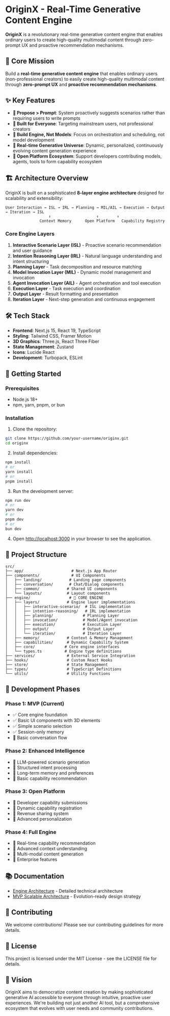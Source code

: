 # OriginX - Real-Time Generative Content Engine

**OriginX** is a revolutionary real-time generative content engine that enables ordinary users to create high-quality multimodal content through zero-prompt UX and proactive recommendation mechanisms.

## 🎯 Core Mission

Build a **real-time generative content engine** that enables ordinary users (non-professional creators) to easily create high-quality multimodal content through **zero-prompt UX** and **proactive recommendation mechanisms**.

## ✨ Key Features

- **🚀 Propose > Prompt**: System proactively suggests scenarios rather than requiring users to write prompts
- **👥 Built for Everyone**: Targeting mainstream users, not professional creators
- **🔧 Build Engine, Not Models**: Focus on orchestration and scheduling, not model development
- **🌌 Real-time Generative Universe**: Dynamic, personalized, continuously evolving content generation experience
- **🔌 Open Platform Ecosystem**: Support developers contributing models, agents, tools to form capability ecosystem

## 🏗️ Architecture Overview

OriginX is built on a sophisticated **8-layer engine architecture** designed for scalability and extensibility:

```
User Interaction → ISL → IRL → Planning → MIL/AIL → Execution → Output → Iteration → ISL
                   ↑                    ↑        ↑
               Context Memory      Open Platform   Capability Registry
```

### Core Engine Layers

1. **Interactive Scenario Layer (ISL)** - Proactive scenario recommendation and user guidance
2. **Intention Reasoning Layer (IRL)** - Natural language understanding and intent structuring
3. **Planning Layer** - Task decomposition and resource matching
4. **Model Invocation Layer (MIL)** - Dynamic model management and invocation
5. **Agent Invocation Layer (AIL)** - Agent orchestration and tool execution
6. **Execution Layer** - Task execution and coordination
7. **Output Layer** - Result formatting and presentation
8. **Iteration Layer** - Next-step generation and continuous engagement

## 🛠️ Tech Stack

- **Frontend**: Next.js 15, React 19, TypeScript
- **Styling**: Tailwind CSS, Framer Motion
- **3D Graphics**: Three.js, React Three Fiber
- **State Management**: Zustand
- **Icons**: Lucide React
- **Development**: Turbopack, ESLint

## 🚀 Getting Started

### Prerequisites

- Node.js 18+ 
- npm, yarn, pnpm, or bun

### Installation

1. Clone the repository:
```bash
git clone https://github.com/your-username/originx.git
cd originx
```

2. Install dependencies:
```bash
npm install
# or
yarn install
# or
pnpm install
```

3. Run the development server:
```bash
npm run dev
# or
yarn dev
# or
pnpm dev
# or
bun dev
```

4. Open [http://localhost:3000](http://localhost:3000) in your browser to see the application.

## 📁 Project Structure

```
src/
├── app/                     # Next.js App Router
├── components/              # UI Components
│   ├── landing/            # Landing page components
│   ├── conversation/       # Chat/Dialog components
│   ├── common/            # Shared UI components
│   └── layouts/           # Layout components
├── engine/                 # 🎯 CORE ENGINE
│   ├── layers/            # Engine layer implementations
│   │   ├── interactive-scenario/  # ISL implementation
│   │   ├── intention-reasoning/   # IRL implementation
│   │   ├── planning/             # Planning Layer
│   │   ├── invocation/           # Model/Agent invocation
│   │   ├── execution/            # Execution Layer
│   │   ├── output/               # Output Layer
│   │   └── iteration/            # Iteration Layer
│   ├── memory/            # Context & Memory Management
│   ├── capabilities/      # Dynamic Capability System
│   ├── core/             # Core engine interfaces
│   └── types.ts          # Engine type definitions
├── services/              # External Service Integration
├── hooks/                 # Custom React Hooks
├── store/                 # State Management
├── types/                 # TypeScript Definitions
└── utils/                 # Utility Functions
```

## 🔄 Development Phases

### Phase 1: MVP (Current)
- ✅ Core engine foundation
- ✅ Basic UI components with 3D elements
- ✅ Simple scenario selection
- ✅ Session-only memory
- 🔄 Basic conversation flow

### Phase 2: Enhanced Intelligence
- 🔄 LLM-powered scenario generation
- 🔄 Structured intent processing
- 🔄 Long-term memory and preferences
- 🔄 Basic capability recommendation

### Phase 3: Open Platform
- 🔄 Developer capability submissions
- 🔄 Dynamic capability registration
- 🔄 Revenue sharing system
- 🔄 Advanced personalization

### Phase 4: Full Engine
- 🔄 Real-time capability recommendation
- 🔄 Advanced context understanding
- 🔄 Multi-modal content generation
- 🔄 Enterprise features

## 📚 Documentation

- [Engine Architecture](./docs/engine-architecture.md) - Detailed technical architecture
- [MVP Scalable Architecture](./docs/mvp-scalable-architecture.md) - Evolution-ready design strategy

## 🤝 Contributing

We welcome contributions! Please see our contributing guidelines for more details.

## 📄 License

This project is licensed under the MIT License - see the LICENSE file for details.

## 🌟 Vision

OriginX aims to democratize content creation by making sophisticated generative AI accessible to everyone through intuitive, proactive user experiences. We're building not just another AI tool, but a comprehensive ecosystem that evolves with user needs and community contributions.
